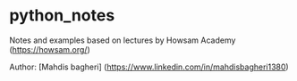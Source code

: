 # python_notes
Notes and examples based on lectures by Howsam Academy (https://howsam.org/)

Author: [Mahdis bagheri] (https://www.linkedin.com/in/mahdisbagheri1380)
